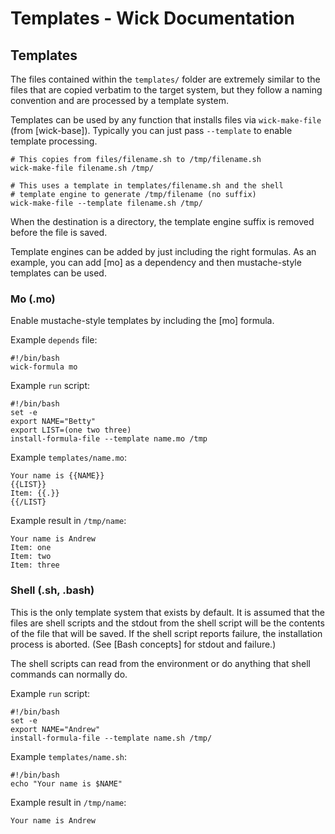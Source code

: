 Templates - Wick Documentation
==============================

Templates
---------

The files contained within the `templates/` folder are extremely similar to the files that are copied verbatim to the target system, but they follow a naming convention and are processed by a template system.

Templates can be used by any function that installs files via `wick-make-file` (from [wick-base]).  Typically you can just pass `--template` to enable template processing.

    # This copies from files/filename.sh to /tmp/filename.sh
    wick-make-file filename.sh /tmp/

    # This uses a template in templates/filename.sh and the shell
    # template engine to generate /tmp/filename (no suffix)
    wick-make-file --template filename.sh /tmp/

When the destination is a directory, the template engine suffix is removed before the file is saved.

Template engines can be added by just including the right formulas.  As an example, you can add [mo] as a dependency and then mustache-style templates can be used.


### Mo (.mo)

Enable mustache-style templates by including the [mo] formula.

Example `depends` file:

    #!/bin/bash
    wick-formula mo

Example `run` script:

    #!/bin/bash
    set -e
    export NAME="Betty"
    export LIST=(one two three)
    install-formula-file --template name.mo /tmp

Example `templates/name.mo`:

    Your name is {{NAME}}
    {{LIST}}
    Item: {{.}}
    {{/LIST}

Example result in `/tmp/name`:

    Your name is Andrew
    Item: one
    Item: two
    Item: three


### Shell (.sh, .bash)

This is the only template system that exists by default.  It is assumed that the files are shell scripts and the stdout from the shell script will be the contents of the file that will be saved.  If the shell script reports failure, the installation process is aborted.  (See [Bash concepts] for stdout and failure.)

The shell scripts can read from the environment or do anything that shell commands can normally do.

Example `run` script:

    #!/bin/bash
    set -e
    export NAME="Andrew"
    install-formula-file --template name.sh /tmp/

Example `templates/name.sh`:

    #!/bin/bash
    echo "Your name is $NAME"

Example result in `/tmp/name`:

    Your name is Andrew
